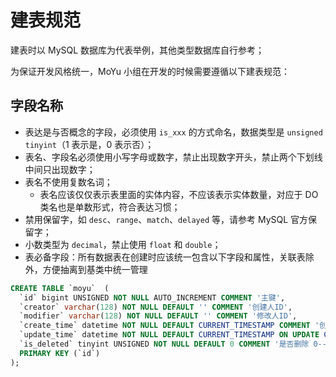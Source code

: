 # 建表规范
建表时以 MySQL 数据库为代表举例，其他类型数据库自行参考；

为保证开发风格统一，MoYu 小组在开发的时候需要遵循以下建表规范：

## 字段名称

- 表达是与否概念的字段，必须使用 `is_xxx` 的方式命名，数据类型是 `unsigned tinyint`（1 表示是，0 表示否）；
- 表名、字段名必须使用小写字母或数字，禁止出现数字开头，禁止两个下划线中间只出现数字；
- 表名不使用复数名词；
  - 表名应该仅仅表示表里面的实体内容，不应该表示实体数量，对应于 DO 类名也是单数形式，符合表达习惯；
- 禁用保留字，如 `desc`、`range`、`match`、`delayed` 等，请参考 MySQL 官方保留字；
- 小数类型为 `decimal`，禁止使用 `float` 和 `double`；
- 表必备字段：所有数据表在创建时应该统一包含以下字段和属性，关联表除外，方便抽离到基类中统一管理
```sql
CREATE TABLE `moyu`  (
  `id` bigint UNSIGNED NOT NULL AUTO_INCREMENT COMMENT '主键',
  `creator` varchar(128) NOT NULL DEFAULT '' COMMENT '创建人ID',
  `modifier` varchar(128) NOT NULL DEFAULT '' COMMENT '修改人ID',
  `create_time` datetime NOT NULL DEFAULT CURRENT_TIMESTAMP COMMENT '创建时间',
  `update_time` datetime NOT NULL DEFAULT CURRENT_TIMESTAMP ON UPDATE CURRENT_TIMESTAMP COMMENT '修改时间',
  `is_deleted` tinyint UNSIGNED NOT NULL DEFAULT 0 COMMENT '是否删除 0--未删除 1--已删除',
  PRIMARY KEY (`id`)
);
```
